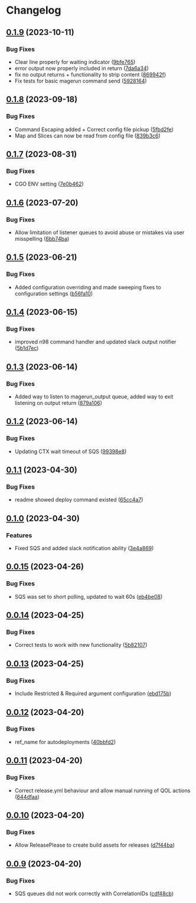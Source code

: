 # Changelog

## [0.1.9](https://github.com/furan917/MageComm/compare/v0.1.8...v0.1.9) (2023-10-11)


### Bug Fixes

* Clear line properly for waiting indicator ([9bfe765](https://github.com/furan917/MageComm/commit/9bfe7652c394322cc49bc75fd12ad13d343b1b3d))
* error output now properly included in return ([7da6a34](https://github.com/furan917/MageComm/commit/7da6a347aa8f9325bd68c1e234383c25fa1e09ce))
* fix no output returns + functionality to strip content ([869942f](https://github.com/furan917/MageComm/commit/869942f2239373df5605e50005e2880becbb1e1b))
* Fix tests for basic magerun command send ([5928164](https://github.com/furan917/MageComm/commit/59281648548b6a10a97e598ce3b755250feb71aa))

## [0.1.8](https://github.com/furan917/MageComm/compare/v0.1.7...v0.1.8) (2023-09-18)


### Bug Fixes

* Command Escaping added + Correct config file pickup ([5fbd2fe](https://github.com/furan917/MageComm/commit/5fbd2feeb96ccb8076567311689e163bd3e73235))
* Map and Slices can now be read from config file ([839b3c6](https://github.com/furan917/MageComm/commit/839b3c6c40171a0a22008b84f65216871220889c))

## [0.1.7](https://github.com/furan917/MageComm/compare/v0.1.6...v0.1.7) (2023-08-31)


### Bug Fixes

* CGO ENV setting ([7e0b462](https://github.com/furan917/MageComm/commit/7e0b462062386bdbc1c9027af190fcc45b0bbd6c))

## [0.1.6](https://github.com/furan917/MageComm/compare/v0.1.5...v0.1.6) (2023-07-20)


### Bug Fixes

* Allow limitation of listener queues to avoid abuse or mistakes via user misspelling ([6bb74ba](https://github.com/furan917/MageComm/commit/6bb74ba93d3e8b2f5b36b9b6c856965d660c15e7))

## [0.1.5](https://github.com/furan917/MageComm/compare/v0.1.4...v0.1.5) (2023-06-21)


### Bug Fixes

* Added configuration overriding and made sweeping fixes to configuration settings ([b56fa10](https://github.com/furan917/MageComm/commit/b56fa10e50c486555c029577ad52d6e2cdd9b43b))

## [0.1.4](https://github.com/furan917/MageComm/compare/v0.1.3...v0.1.4) (2023-06-15)


### Bug Fixes

* improved  n98 command handler and updated slack output notifier ([5b1d7ec](https://github.com/furan917/MageComm/commit/5b1d7ec767dfb945722acecaeb2fe8371bab8d8d))

## [0.1.3](https://github.com/furan917/MageComm/compare/v0.1.2...v0.1.3) (2023-06-14)


### Bug Fixes

* Added way to listen to magerun_output queue, added way to exit listening on output return ([879a106](https://github.com/furan917/MageComm/commit/879a106ac22a905349a8e61d40fa621388dc936d))

## [0.1.2](https://github.com/furan917/MageComm/compare/v0.1.1...v0.1.2) (2023-06-14)


### Bug Fixes

* Updating CTX wait timeout of SQS ([99398e8](https://github.com/furan917/MageComm/commit/99398e805f16a8346b4c4bd4c5f36e03998131e5))

## [0.1.1](https://github.com/furan917/MageComm/compare/v0.1.0...v0.1.1) (2023-04-30)


### Bug Fixes

* readme showed deploy command existed ([65cc4a7](https://github.com/furan917/MageComm/commit/65cc4a7e0fd68a143feba505bd49babc2281ba7a))

## [0.1.0](https://github.com/furan917/MageComm/compare/v0.0.15...v0.1.0) (2023-04-30)


### Features

* Fixed SQS and added slack notification ability ([3e4a869](https://github.com/furan917/MageComm/commit/3e4a869aaf5828f024707e39ec10d2c187c69836))

## [0.0.15](https://github.com/furan917/MageComm/compare/v0.0.14...v0.0.15) (2023-04-26)


### Bug Fixes

* SQS was set to short polling, updated to wait 60s ([eb4be08](https://github.com/furan917/MageComm/commit/eb4be08a63cb3cfd0eb13db6a224281b5ae2e3af))

## [0.0.14](https://github.com/furan917/MageComm/compare/v0.0.13...v0.0.14) (2023-04-25)


### Bug Fixes

* Correct tests to work with new functionality ([5b82107](https://github.com/furan917/MageComm/commit/5b82107be816ccf9534d20b11b90cbf8f2b012ad))

## [0.0.13](https://github.com/furan917/MageComm/compare/v0.0.12...v0.0.13) (2023-04-25)


### Bug Fixes

* Include Restricted & Required argument configuration ([ebd175b](https://github.com/furan917/MageComm/commit/ebd175b51bb53367aabb0712409d0ea7bb9ed110))

## [0.0.12](https://github.com/furan917/MageComm/compare/v0.0.11...v0.0.12) (2023-04-20)


### Bug Fixes

* ref_name for autodeployments ([40bbfd2](https://github.com/furan917/MageComm/commit/40bbfd22e0faa01e5384140107b3ce61cf8da6e7))

## [0.0.11](https://github.com/furan917/MageComm/compare/v0.0.10...v0.0.11) (2023-04-20)


### Bug Fixes

* Correct release.yml behaviour and allow manual running of QOL actions ([644dfaa](https://github.com/furan917/MageComm/commit/644dfaa666385c967709cd61c8ba75ae5d2bfe13))

## [0.0.10](https://github.com/furan917/MageComm/compare/v0.0.9...v0.0.10) (2023-04-20)


### Bug Fixes

* Allow ReleasePlease to create build assets for releases ([d7f44ba](https://github.com/furan917/MageComm/commit/d7f44bac257e32dbd280750261119c277e961ff8))

## [0.0.9](https://github.com/furan917/MageComm/compare/v0.0.8...v0.0.9) (2023-04-20)


### Bug Fixes

* SQS queues did not work correctly with CorrelationIDs ([cdf48cb](https://github.com/furan917/MageComm/commit/cdf48cbe93157ad97da9e0cce8377005a80fc591))
